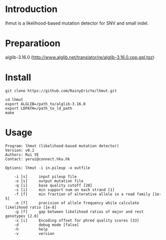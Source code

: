 # Introduction
lhmut is a likelihood-based mutation detector for SNV and small indel.

# Preparatioon
alglib-3.16.0 (http://www.alglib.net/translator/re/alglib-3.16.0.cpp.gpl.tgz)

# Install
    git clone https://github.com/RainyEricYe/lhmut.git

    cd lhmut
    export ALGLIB=/path_to/alglib-3.16.0
    export LDPATH=/path_to_ld_path
    make

# Usage
    Program: lhmut (likelihood-based mutation detector)
    Version: v0.2
    Authors: Rui YE
    Contact: yerui@connect.hku.hk

    Options: lhmut -i in.pileup -o outfile

        -i [s]     input pileup file
        -o [s]     output mutation file
        -q [i]     base quality cutoff [20]
        -s [i]     min support num on each strand [1]
        -f [f]     min fraction of alterative allele in a read family [1e-5]
        -e [f]     precision of allele frequency while calculate likelihood ratio [1e-8]
        -g [f]     gap between likelihood ratios of major and rest genotypes [2.0]
        -x [i]     Encoding offset for phred quality scores [33]
        -d         debug mode [false]
        -h         help
        -v         version
